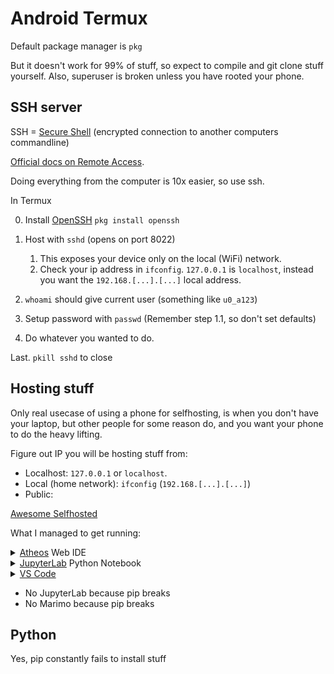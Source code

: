 # Android Termux

Default package manager is `pkg`

But it doesn't work for 99% of stuff, so expect to compile and git clone stuff yourself. Also, superuser is broken unless you have rooted your phone.

## SSH server

SSH = [Secure Shell](https://en.wikipedia.org/wiki/Secure_Shell) (encrypted connection to another computers commandline)

[Official docs on Remote Access](https://wiki.termux.com/wiki/Remote_Access).

Doing everything from the computer is 10x easier, so use ssh.

In Termux

0. Install [OpenSSH](https://www.openssh.com/) `pkg install openssh`

1. Host with `sshd` (opens on port 8022)
    1. This exposes your device only on the local (WiFi) network.
    2. Check your ip address in `ifconfig`. `127.0.0.1` is `localhost`, instead you want the `192.168.[...].[...]` local address.

2. `whoami` should give current user (something like `u0_a123`)

3. Setup password with `passwd` (Remember step 1.1, so don't set defaults)

4. Do whatever you wanted to do.

Last. `pkill sshd` to close

## Hosting stuff

Only real usecase of using a phone for selfhosting, is when you don't have your laptop, but other people for some reason do, and you want your phone to do the heavy lifting.

Figure out IP you will be hosting stuff from:
- Localhost: `127.0.0.1` or `localhost`.
- Local (home network): `ifconfig` (`192.168.[...].[...]`)
- Public:

[Awesome Selfhosted](https://github.com/awesome-selfhosted/awesome-selfhosted)

What I managed to get running:
<details>
    <summary><a href="https://www.atheos.io/">Atheos</a> Web IDE</summary>
    <div style="margin-left: 3em">
        <p><a href="https://github.com/Atheos/Atheos">Github</a></p>
        <p>Normal install won't work because Termux doesn't like sudo.</p>
        <p>Atheos is written in PHP. So </p>
        <p>Hence <code>git clone https://github.com/Atheos/Atheos</code></p>
        <p><code>cd Atheos</code></p>
        <p><code>php -S [your local ip]:8000</code> (local network php server on port 8000)</p>
        <p>Open [phone's local ip]:8000 in your computer browser and enjoy.</p>
    </div>
</details>

<details>
    <summary><a href="https://jupyterlab.readthedocs.io/en/stable/index.html">JupyterLab</a> Python Notebook</summary>
    <div style="margin-left: 3em">
        <p><a href="https://github.com/jupyterlab/jupyterlab">Github</a></p>
        <p>Given how Termux doesn't like pip, and how JupyterLab + Kernels are generally hard to get working, messing with JupyterLab will likely be futile.</p>
        <p>Try <code>pip3 install jupyterlab</code> at pray that it works.</p>
    </div>
</details>

<details>
    <summary><a href="https://github.com/coder/code-server">VS Code</a></summary>
    <div style="margin-left: 3em">
        <p><a href="https://github.com/coder/code-server">Github</a></p>
        <p>You can do VS Code online at <a href="https://vscode.dev/">vscode.dev</a>, only caviat, you need to pay Github for hosting, or provide your own server.</p>
        <p>At this point, consider signing up for Replit or some other online IDE. But if you are really set on hosting from your phone: they conviniently have <a href="https://coder.com/docs/code-server/termux#installation">a tutorial</a> on their official website. (tldr <code>pkg install code-server</code>)</p>
    </div>
</details>

- No JupyterLab because pip breaks
- No Marimo because pip breaks

## Python

Yes, pip constantly fails to install stuff
